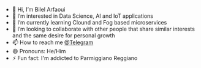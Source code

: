 - 👋 Hi, I’m Bilel Arfaoui
- 👀 I’m interested in Data Science, AI and IoT applications
- 🌱 I’m currently learning Clound and Fog based microservices
- 💞️ I’m looking to collaborate with other people that share similar interests and the same desire for personal growth
- 📫 How to reach me [@Telegram](t.me/billi_ballo)
- 😄 Pronouns: He/Him
- ⚡ Fun fact: I'm addicted to Parmiggiano Reggiano

<!---
NakajimaAkemi/NakajimaAkemi is a ✨ special ✨ repository because its `README.md` (this file) appears on your GitHub profile.
You can click the Preview link to take a look at your changes.
--->
